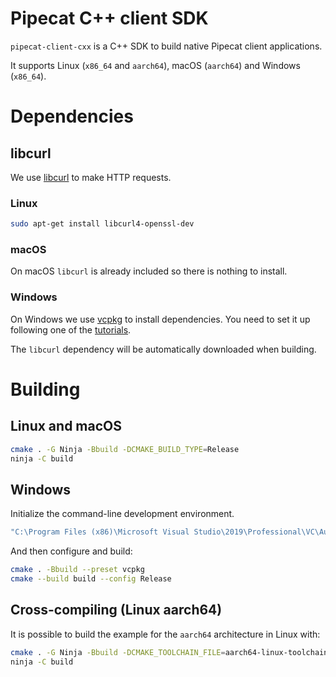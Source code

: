 # Pipecat C++ client SDK

`pipecat-client-cxx` is a C++ SDK to build native Pipecat client applications.

It supports Linux (`x86_64` and `aarch64`), macOS (`aarch64`) and Windows
(`x86_64`).

# Dependencies

## libcurl

We use [libcurl](https://curl.se/libcurl/) to make HTTP requests.

### Linux

```bash
sudo apt-get install libcurl4-openssl-dev
```

### macOS

On macOS `libcurl` is already included so there is nothing to install.

### Windows

On Windows we use [vcpkg](https://vcpkg.io/en/) to install dependencies. You
need to set it up following one of the
[tutorials](https://learn.microsoft.com/en-us/vcpkg/get_started/get-started).

The `libcurl` dependency will be automatically downloaded when building.

# Building

## Linux and macOS

```bash
cmake . -G Ninja -Bbuild -DCMAKE_BUILD_TYPE=Release
ninja -C build
```

## Windows

Initialize the command-line development environment.

```bash
"C:\Program Files (x86)\Microsoft Visual Studio\2019\Professional\VC\Auxiliary\Build\vcvarsall.bat" amd64
```

And then configure and build:

```bash
cmake . -Bbuild --preset vcpkg
cmake --build build --config Release
```

## Cross-compiling (Linux aarch64)

It is possible to build the example for the `aarch64` architecture in Linux with:

```bash
cmake . -G Ninja -Bbuild -DCMAKE_TOOLCHAIN_FILE=aarch64-linux-toolchain.cmake -DCMAKE_BUILD_TYPE=Release
ninja -C build
```
